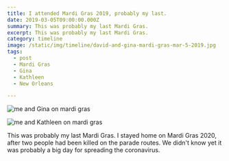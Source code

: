 ```yaml
---
title: I attended Mardi Gras 2019, probably my last.
date: 2019-03-05T09:00:00.000Z
summary: This was probably my last Mardi Gras. 
excerpt: This was probably my last Mardi Gras. 
category: timeline
image: /static/img/timeline/david-and-gina-mardi-gras-mar-5-2019.jpg
tags:
  - post
  - Mardi Gras 
  - Gina
  - Kathleen
  - New Orleans

---
```


![me and Gina on mardi gras](/static/img/timeline/david-and-gina-mardi-gras-mar-5-2019.jpg)

![me and Kathleen on mardi gras](/static/img/timeline/david-and-kathleen-mardi-gras-mar-5-2019.jpg)

This was probably my last Mardi Gras. I stayed home on Mardi Gras 2020, after two people had been killed on the parade routes. We didn't know yet it was probably a big day for spreading the coronavirus.